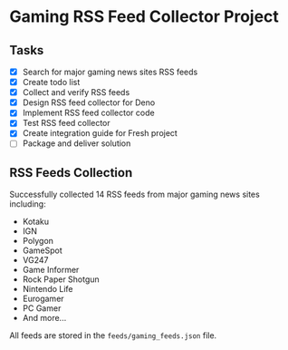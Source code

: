 # Gaming RSS Feed Collector Project

## Tasks

- [x] Search for major gaming news sites RSS feeds
- [x] Create todo list
- [x] Collect and verify RSS feeds
- [x] Design RSS feed collector for Deno
- [x] Implement RSS feed collector code
- [x] Test RSS feed collector
- [x] Create integration guide for Fresh project
- [ ] Package and deliver solution

## RSS Feeds Collection

Successfully collected 14 RSS feeds from major gaming news sites including:
- Kotaku
- IGN
- Polygon
- GameSpot
- VG247
- Game Informer
- Rock Paper Shotgun
- Nintendo Life
- Eurogamer
- PC Gamer
- And more...

All feeds are stored in the `feeds/gaming_feeds.json` file.
